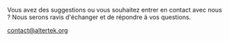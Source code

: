 Vous avez des suggestions ou vous souhaitez entrer en contact avec nous ?
Nous serons ravis d'échanger et de répondre à vos questions.

<contact@altertek.org>
